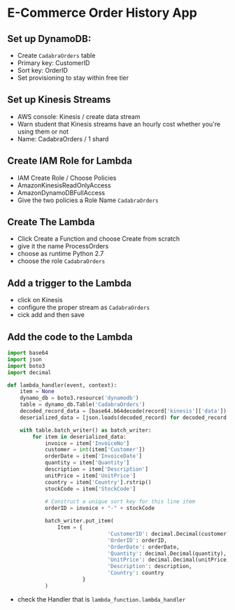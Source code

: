 # E-Commerce Order History App

## Set up DynamoDB:
-	Create `CadabraOrders` table
-	Primary key: CustomerID
-	Sort key: OrderID
-	Set provisioning to stay within free tier

## Set up Kinesis Streams
-	AWS console: Kinesis / create data stream
-	Warn student that Kinesis streams have an hourly cost whether you're using them or not
-	Name: CadabraOrders / 1 shard

## Create IAM Role for Lambda
- IAM Create Role / Choose Policies
- AmazonKinesisReadOnlyAccess
- AmazonDynamoDBFullAccess
- Give the two policies a Role Name `CadabraOrders`

## Create The Lambda
- Click Create a Function and choose Create from scratch
- give it the name ProcessOrders
- choose as runtime Python 2.7
- choose the role `CadabraOrders`

## Add a trigger to the Lambda
- click on Kinesis
- configure the proper stream as `CadabraOrders`
- cick add and then save

## Add the code to the Lambda

```python
import base64
import json
import boto3
import decimal

def lambda_handler(event, context):
    item = None
    dynamo_db = boto3.resource('dynamodb')
    table = dynamo_db.Table('CadabraOrders')
    decoded_record_data = [base64.b64decode(record['kinesis']['data']) for record in event['Records']]
    deserialized_data = [json.loads(decoded_record) for decoded_record in decoded_record_data]

    with table.batch_writer() as batch_writer:
        for item in deserialized_data:
            invoice = item['InvoiceNo']
            customer = int(item['Customer'])
            orderDate = item['InvoiceDate']
            quantity = item['Quantity']
            description = item['Description']
            unitPrice = item['UnitPrice']
            country = item['Country'].rstrip()
            stockCode = item['StockCode']
            
            # Construct a unique sort key for this line item
            orderID = invoice + "-" + stockCode

            batch_writer.put_item(                        
                Item = {
                                'CustomerID': decimal.Decimal(customer),
                                'OrderID': orderID,
                                'OrderDate': orderDate,
                                'Quantity': decimal.Decimal(quantity),
                                'UnitPrice': decimal.Decimal(unitPrice),
                                'Description': description,
                                'Country': country
                        }
            )
```

- check the Handler that is `lambda_function.lambda_handler`


